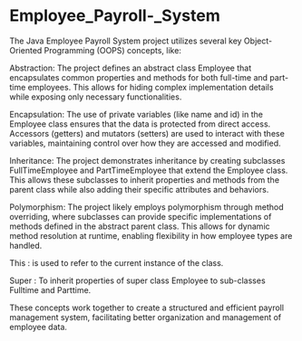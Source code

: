 # Employee_Payroll-_System

The Java Employee Payroll System project utilizes several key Object-Oriented Programming (OOPS) concepts, like:

Abstraction: The project defines an abstract class Employee that encapsulates common properties and methods for both full-time and part-time employees. This allows for hiding complex implementation details while exposing only necessary functionalities.

Encapsulation: The use of private variables (like name and id) in the Employee class ensures that the data is protected from direct access. Accessors (getters) and mutators (setters) are used to interact with these variables, maintaining control over how they are accessed and modified.

Inheritance: The project demonstrates inheritance by creating subclasses FullTimeEmployee and PartTimeEmployee that extend the Employee class. This allows these subclasses to inherit properties and methods from the parent class while also adding their specific attributes and behaviors.

Polymorphism: The project likely employs polymorphism through method overriding, where subclasses can provide specific implementations of methods defined in the abstract parent class. This allows for dynamic method resolution at runtime, enabling flexibility in how employee types are handled.

This : is used to refer to the current instance of the class.

Super : To inherit properties of super class Employee to sub-classes Fulltime and Parttime.

These concepts work together to create a structured and efficient payroll management system, facilitating better organization and management of employee data.
